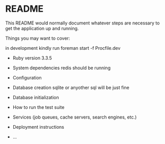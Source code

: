 # README

This README would normally document whatever steps are necessary to get the
application up and running.

Things you may want to cover:

in development kindly run 
foreman start -f Procfile.dev

* Ruby version 
    3.3.5

* System dependencies 
    redis should be running 

* Configuration

* Database creation
    sqlite or anyother sql will be just fine

* Database initialization

* How to run the test suite

* Services (job queues, cache servers, search engines, etc.)

* Deployment instructions

* ...
